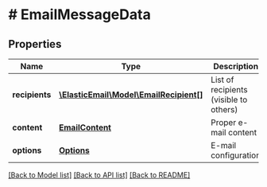 # # EmailMessageData

## Properties

Name | Type | Description | Notes
------------ | ------------- | ------------- | -------------
**recipients** | [**\ElasticEmail\Model\EmailRecipient[]**](EmailRecipient.md) | List of recipients (visible to others) | [optional]
**content** | [**EmailContent**](EmailContent.md) | Proper e-mail content | [optional]
**options** | [**Options**](Options.md) | E-mail configuration | [optional]

[[Back to Model list]](../../README.md#models) [[Back to API list]](../../README.md#endpoints) [[Back to README]](../../README.md)
